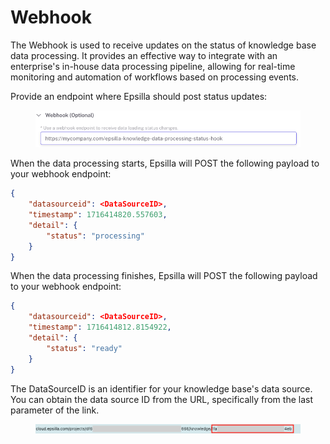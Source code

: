 # Webhook

The Webhook is used to receive updates on the status of knowledge base data processing. It provides an effective way to integrate with an enterprise's in-house data processing pipeline, allowing for real-time monitoring and automation of workflows based on processing events.

Provide an endpoint where Epsilla should post status updates:

<figure><img src="../../.gitbook/assets/Screenshot 2024-10-04 at 6.45.34 PM.png" alt=""><figcaption></figcaption></figure>

When the data processing starts, Epsilla will POST the following payload to your webhook endpoint:

```json
{
    "datasourceid": <DataSourceID>,
    "timestamp": 1716414820.557603,
    "detail": {
        "status": "processing"
    }
}
```

When the data processing finishes, Epsilla will POST the following payload to your webhook endpoint:

```json
{
    "datasourceid": <DataSourceID>,
    "timestamp": 1716414812.8154922,
    "detail": {
        "status": "ready"
    }
}
```

The DataSourceID is an identifier for your knowledge base's data source. You can obtain the data source ID from the URL, specifically from the last parameter of the link.

<figure><img src="../../.gitbook/assets/Screenshot 2024-10-04 at 6.39.34 PM.png" alt=""><figcaption></figcaption></figure>
